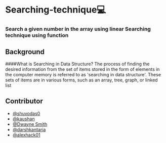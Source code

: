 # Searching-technique💻
### Search a given number in the  array using linear Searching technique using function
## Background
####What is Searching in Data Structure? 
The process of finding the desired information from the set of items stored in the form of elements in the computer memory is referred to as 'searching in data structure'. These sets of items are in various forms, such as an array, tree, graph, or linked list

##  Contributor
* [@shuvodas0](https://github.com/shuvodas0)
* [@kaushan](https://github.com/Kaushan-Dutta)
* [@Dwayne Smith](https://github.com/SunnyCoder0013)
* [@darshkantaria](https://github.com/darshkantaria)
* [@alexhack01](https://github.com/alexhack01)




